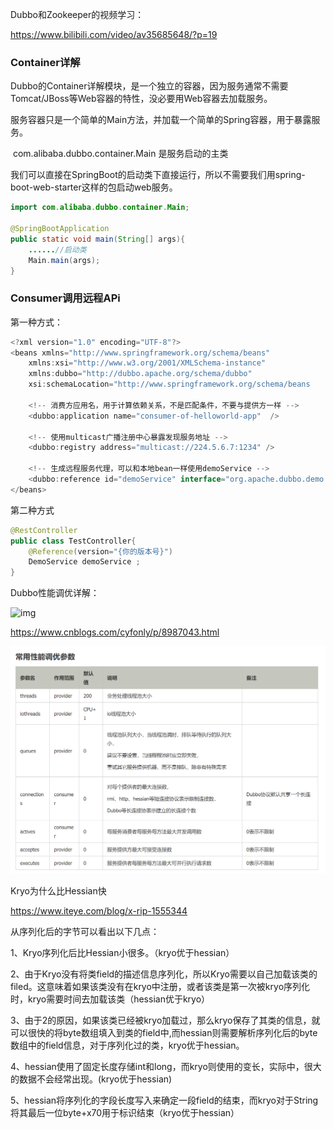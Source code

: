 Dubbo和Zookeeper的视频学习：

https://www.bilibili.com/video/av35685648/?p=19



### Container详解

Dubbo的Container详解模块，是一个独立的容器，因为服务通常不需要Tomcat/JBoss等Web容器的特性，没必要用Web容器去加载服务。

​       服务容器只是一个简单的Main方法，并加载一个简单的Spring容器，用于暴露服务。

​     com.alibaba.dubbo.container.Main 是服务启动的主类

我们可以直接在SpringBoot的启动类下直接运行，所以不需要我们用spring-boot-web-starter这样的包启动web服务。

```java
import com.alibaba.dubbo.container.Main;

@SpringBootApplication
public static void main(String[] args){
    ......//启动类
    Main.main(args);
}
```





###  Consumer调用远程APi

第一种方式：

```java
<?xml version="1.0" encoding="UTF-8"?>
<beans xmlns="http://www.springframework.org/schema/beans"
    xmlns:xsi="http://www.w3.org/2001/XMLSchema-instance"
    xmlns:dubbo="http://dubbo.apache.org/schema/dubbo"
    xsi:schemaLocation="http://www.springframework.org/schema/beans        http://www.springframework.org/schema/beans/spring-beans-4.3.xsd        http://dubbo.apache.org/schema/dubbo        http://dubbo.apache.org/schema/dubbo/dubbo.xsd">
 
    <!-- 消费方应用名，用于计算依赖关系，不是匹配条件，不要与提供方一样 -->
    <dubbo:application name="consumer-of-helloworld-app"  />
 
    <!-- 使用multicast广播注册中心暴露发现服务地址 -->
    <dubbo:registry address="multicast://224.5.6.7:1234" />
 
    <!-- 生成远程服务代理，可以和本地bean一样使用demoService -->
    <dubbo:reference id="demoService" interface="org.apache.dubbo.demo.DemoService" />
</beans>
```

第二种方式

```java
@RestController
public class TestController{
    @Reference(version="{你的版本号}")
    DemoService demoService ;
}
```



Dubbo性能调优详解：

![img](https://images2018.cnblogs.com/blog/897247/201805/897247-20180503190329662-1922174585.png)

https://www.cnblogs.com/cyfonly/p/8987043.html

![1566720511163](../Allpic/1566720511163.png)





Kryo为什么比Hessian快

https://www.iteye.com/blog/x-rip-1555344

从序列化后的字节可以看出以下几点：

1、Kryo序列化后比Hessian小很多。（kryo优于hessian）

2、由于Kryo没有将类field的描述信息序列化，所以Kryo需要以自己加载该类的filed。这意味着如果该类没有在kryo中注册，或者该类是第一次被kryo序列化时，kryo需要时间去加载该类（hessian优于kryo）

3、由于2的原因，如果该类已经被kryo加载过，那么kryo保存了其类的信息，就可以很快的将byte数组填入到类的field中,而hessian则需要解析序列化后的byte数组中的field信息，对于序列化过的类，kryo优于hessian。

4、hessian使用了固定长度存储int和long，而kryo则使用的变长，实际中，很大的数据不会经常出现。(kryo优于hessian)

5、hessian将序列化的字段长度写入来确定一段field的结束，而kryo对于String将其最后一位byte+x70用于标识结束（kryo优于hessian）
